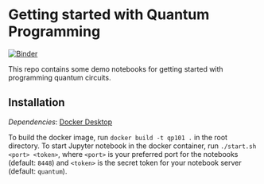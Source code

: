 # Getting started with Quantum Programming #
[![Binder](https://mybinder.org/badge_logo.svg)](https://mybinder.org/v2/gh/guenp/qp101/master)

This repo contains some demo notebooks for getting started with programming quantum circuits.

## Installation

*Dependencies*: [Docker Desktop](https://www.docker.com/products/docker-desktop)

To build the docker image, run `docker build -t qp101 .` in the root directory.
To start Jupyter notebook in the docker container, run `./start.sh <port> <token>`, where `<port>` is your preferred port for the notebooks (default: `8448`) and `<token>` is the secret token for your notebook server (default: `quantum`).
